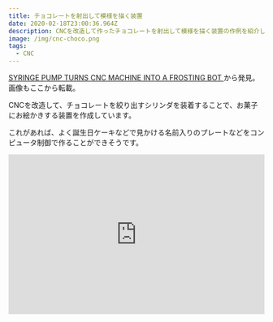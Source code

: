 ```yaml
---
title: チョコレートを射出して模様を描く装置
date: 2020-02-18T23:00:36.964Z
description: CNCを改造して作ったチョコレートを射出して模様を描く装置の作例を紹介します。
image: /img/cnc-choco.png
tags:
  - CNC
---
```

[SYRINGE PUMP TURNS CNC MACHINE INTO A FROSTING BOT
](https://hackaday.com/2019/06/28/syringe-pump-turns-cnc-machine-into-a-frosting-bot/)から発見。画像もここから転載。

CNCを改造して、チョコレートを絞り出すシリンダを装着することで、お菓子にお絵かきする装置を作成しています。

これがあれば、よく誕生日ケーキなどで見かける名前入りのプレートなどをコンピュータ制御で作ることができそうです。

<iframe width="100%" height="315" src="https://www.youtube.com/embed/pC4kWF_acNI" frameborder="0" allow="accelerometer; autoplay; encrypted-media; gyroscope; picture-in-picture" allowfullscreen></iframe>

